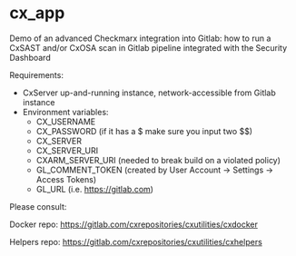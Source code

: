# cx_app

Demo of an advanced Checkmarx integration into Gitlab: how to run a CxSAST and/or CxOSA scan in Gitlab pipeline integrated with the Security Dashboard

Requirements: 
- CxServer up-and-running instance, network-accessible from Gitlab instance 
- Environment variables:
    - CX_USERNAME
    - CX_PASSWORD (if it has a $ make sure you input two $$)
    - CX_SERVER
    - CX_SERVER_URI
    - CXARM_SERVER_URI (needed to break build on a violated policy)
    - GL_COMMENT_TOKEN (created by User Account -> Settings -> Access Tokens)
    - GL_URL (i.e. https://gitlab.com)


Please consult:

Docker repo: https://gitlab.com/cxrepositories/cxutilities/cxdocker

Helpers repo: https://gitlab.com/cxrepositories/cxutilities/cxhelpers


